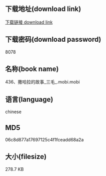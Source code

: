 ## 下载地址(download link)
[下载链接 download link](https://voluble-croquembouche-d321dc.netlify.app/?s=436%E3%80%81%E6%92%92%E5%93%88%E6%8B%89%E7%9A%84%E6%95%85%E4%BA%8B_%E4%B8%89%E6%AF%9B_.mobi)

## 下载密码(download password)
8078

## 名称(book name)
436、撒哈拉的故事_三毛_.mobi.mobi

## 语言(language)
chinese

## MD5
06c8d877a17697125c4f1fceadd68a2a

## 大小(filesize)
278.7 KB
